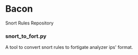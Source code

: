 # Bacon
Snort Rules Repository

### snort_to_fort.py
A tool to convert snort rules to fortigate analyzer ips' format.

